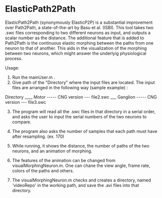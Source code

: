 # ElasticPath2Path

ElasticPath2Path (synonymously ElasticP2P) is a substantial improvement over Path2Path, a state-of-the-art by Basu et al. (ISBI).
This tool takes two .swc files corresponding to two different neurons as input, and outputs a scalar number as the distance. 
The additional feature that is added to Path2Path is the continuous elastic morphing between the paths from one neuron to that of another. 
This aids in the visualization of the morphing between two neurons, which might answer the underlyig physiological process. 

Usage:
1. Run the mainUser.m . 
2. Give path of the "Directory" where the input files are located. The input files are arranged in the following way (sample example) :
           
Directory 
               ____ Motor     ----- CNG version --- file2.swc
               ___ Ganglion  ----- CNG version --- file3.swc
               
3. The program will read all the .swc files in that directory in a serial order, and asks the user to input the serial numbers of the two neurons to compare.

4. The program also asks the number of samples that each path must have after resampling. (ex. 170)

5. While running, it shows the distance, the number of paths of the two neurons, and an animation of morphing. 

6. The features of the animation can be changed from visualMorphingNeuron.m. One can chane the view angle, frame rate, colors of the paths and others.  

7. The visualMorphingNeuron.m checks and creates a directory, named 'videoRepo' in the working path, and save the .avi files into that directory. 
               
   

